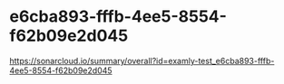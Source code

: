 # e6cba893-fffb-4ee5-8554-f62b09e2d045
https://sonarcloud.io/summary/overall?id=examly-test_e6cba893-fffb-4ee5-8554-f62b09e2d045
